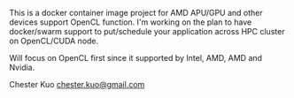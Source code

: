 This is a docker container image project for AMD APU/GPU and other devices support OpenCL function.
I'm working on the plan to have docker/swarm support to put/schedule your application across HPC cluster on OpenCL/CUDA node.

Will focus on OpenCL first since it supported by Intel, AMD, AMD and Nvidia.

Chester Kuo <chester.kuo@gmail.com>
